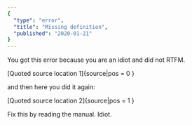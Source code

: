 ```yaml
---
{
  "type": "error",
  "title": "Missing definition",
  "published": "2020-01-21"
}
---
```


You got this error because you are an idiot and did not RTFM.

[Quoted source location 1]{source|pos = 0 }

and then here you did it again:

[Quoted source location 2]{source|pos = 1 }

Fix this by reading the manual. Idiot.
